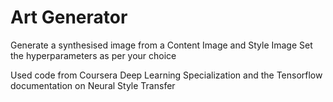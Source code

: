 # Art Generator
Generate a synthesised image from a Content Image and Style Image
Set the hyperparameters as per your choice

Used code from Coursera Deep Learning Specialization and the Tensorflow documentation on Neural Style Transfer
